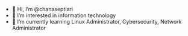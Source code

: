 - 👋 Hi, I’m @chanaseptiari
- 👀 I’m interested in information technology
- 🌱 I’m currently learning Linux Administrator, Cybersecurity, Network Administrator

<!---
- 💞️ I’m looking to collaborate on ...
- 📫 How to reach me ...

chanaseptiari/chanaseptiari is a ✨ special ✨ repository because its `README.md` (this file) appears on your GitHub profile.
You can click the Preview link to take a look at your changes.
--->
